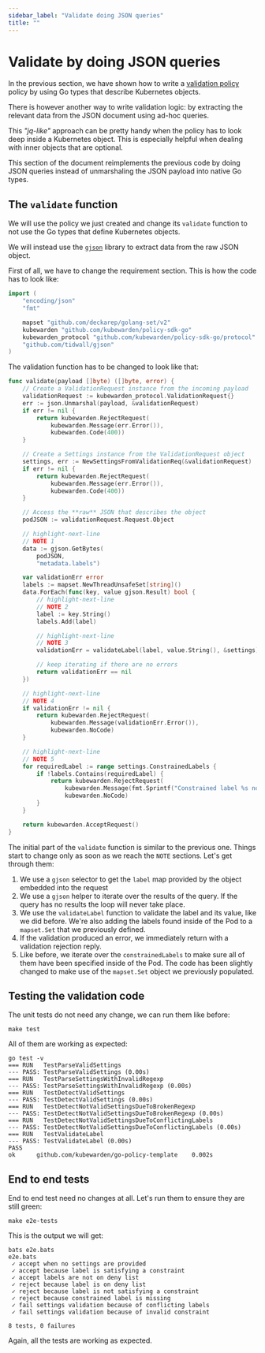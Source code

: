 ```yaml
---
sidebar_label: "Validate doing JSON queries"
title: ""
---
```


<head>
  <link rel="canonical" href="https://docs.kubewarden.io/writing-policies/go/validation-with-queries"/>
</head>

# Validate by doing JSON queries

In the previous section, we have shown how to write a [validation policy](validation)
policy by using Go types that describe Kubernetes objects.

There is however another way to write validation logic: by extracting the
relevant data from the JSON document using ad-hoc queries.

This _"jq-like"_ approach can be pretty handy when the policy has to look
deep inside a Kubernetes object. This is especially helpful when dealing with
inner objects that are optional.

This section of the document reimplements the previous code by doing JSON queries
instead of unmarshaling the JSON payload into native Go types.

## The `validate` function

We will use the policy we just created and change its `validate` function to not
use the Go types that define Kubernetes objects.

We will instead use the [`gjson`](https://github.com/tidwall/gjson) library to
extract data from the raw JSON object.

First of all, we have to change the requirement section. This is how the code
has to look like:

```go
import (
    "encoding/json"
	"fmt"

	mapset "github.com/deckarep/golang-set/v2"
	kubewarden "github.com/kubewarden/policy-sdk-go"
	kubewarden_protocol "github.com/kubewarden/policy-sdk-go/protocol"
	"github.com/tidwall/gjson"
)
```

The validation function has to be changed to look like that:

```go
func validate(payload []byte) ([]byte, error) {
	// Create a ValidationRequest instance from the incoming payload
	validationRequest := kubewarden_protocol.ValidationRequest{}
	err := json.Unmarshal(payload, &validationRequest)
	if err != nil {
		return kubewarden.RejectRequest(
			kubewarden.Message(err.Error()),
			kubewarden.Code(400))
	}

	// Create a Settings instance from the ValidationRequest object
	settings, err := NewSettingsFromValidationReq(&validationRequest)
	if err != nil {
		return kubewarden.RejectRequest(
			kubewarden.Message(err.Error()),
			kubewarden.Code(400))
	}

	// Access the **raw** JSON that describes the object
	podJSON := validationRequest.Request.Object

	// highlight-next-line
	// NOTE 1
	data := gjson.GetBytes(
		podJSON,
		"metadata.labels")

	var validationErr error
	labels := mapset.NewThreadUnsafeSet[string]()
	data.ForEach(func(key, value gjson.Result) bool {
		// highlight-next-line
		// NOTE 2
		label := key.String()
		labels.Add(label)

		// highlight-next-line
		// NOTE 3
		validationErr = validateLabel(label, value.String(), &settings)

        // keep iterating if there are no errors
		return validationErr == nil
	})

	// highlight-next-line
	// NOTE 4
	if validationErr != nil {
		return kubewarden.RejectRequest(
			kubewarden.Message(validationErr.Error()),
			kubewarden.NoCode)
	}

	// highlight-next-line
	// NOTE 5
	for requiredLabel := range settings.ConstrainedLabels {
		if !labels.Contains(requiredLabel) {
			return kubewarden.RejectRequest(
				kubewarden.Message(fmt.Sprintf("Constrained label %s not found inside of Pod", requiredLabel)),
				kubewarden.NoCode)
		}
	}

	return kubewarden.AcceptRequest()
}
```

The initial part of the `validate` function is similar to the previous one. Things
start to change only as soon as we reach the `NOTE` sections.
Let's get through them:

1. We use a `gjson` selector to get the `label` map provided by the object
   embedded into the request
2. We use a `gjson` helper to iterate over the results of the query. If the query
   has no results the loop will never take place.
3. We use the `validateLabel` function to validate the label and its value, like
   we did before. We're also adding the labels found inside of the Pod to a
   `mapset.Set` that we previously defined.
4. If the validation produced an error, we immediately return with a validation
   rejection reply.
5. Like before, we iterate over the `constrainedLabels` to make sure all of them
   have been specified inside of the Pod. The code has been slightly changed
   to make use of the `mapset.Set` object we previously populated.

## Testing the validation code

The unit tests do not need any change, we can run them like before:

```shell
make test
```

All of them are working as expected:

```shell
go test -v
=== RUN   TestParseValidSettings
--- PASS: TestParseValidSettings (0.00s)
=== RUN   TestParseSettingsWithInvalidRegexp
--- PASS: TestParseSettingsWithInvalidRegexp (0.00s)
=== RUN   TestDetectValidSettings
--- PASS: TestDetectValidSettings (0.00s)
=== RUN   TestDetectNotValidSettingsDueToBrokenRegexp
--- PASS: TestDetectNotValidSettingsDueToBrokenRegexp (0.00s)
=== RUN   TestDetectNotValidSettingsDueToConflictingLabels
--- PASS: TestDetectNotValidSettingsDueToConflictingLabels (0.00s)
=== RUN   TestValidateLabel
--- PASS: TestValidateLabel (0.00s)
PASS
ok  	github.com/kubewarden/go-policy-template	0.002s
```

## End to end tests

End to end test need no changes at all. Let's run them to ensure they
are still green:

```shell
make e2e-tests
```

This is the output we will get:

```shell
bats e2e.bats
e2e.bats
 ✓ accept when no settings are provided
 ✓ accept because label is satisfying a constraint
 ✓ accept labels are not on deny list
 ✓ reject because label is on deny list
 ✓ reject because label is not satisfying a constraint
 ✓ reject because constrained label is missing
 ✓ fail settings validation because of conflicting labels
 ✓ fail settings validation because of invalid constraint

8 tests, 0 failures
```

Again, all the tests are working as expected.
